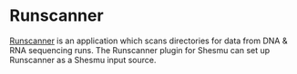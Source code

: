 # Runscanner
[Runscanner](https://github.com/oicr-gsi/runscanner) is an application which scans
directories for data from DNA & RNA sequencing runs.
The Runscanner plugin for Shesmu can set up Runscanner as a Shesmu input source.


